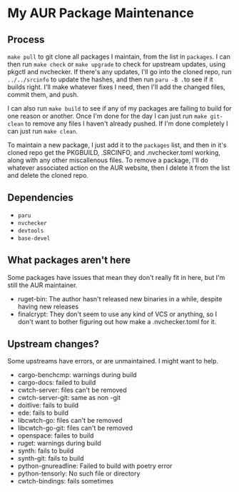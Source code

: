 # My AUR Package Maintenance

## Process
`make pull` to git clone all packages I maintain, from the list in `packages`. I can then run `make check` or `make upgrade` to check for upstream updates, using pkgctl and nvchecker. If there's any updates, I'll go into the cloned repo, run `../../srcinfo` to update the hashes, and then run `paru -B .`to see if it builds right. I'll make whatever fixes I need, then I'll add the changed files, commit them, and push. 

I can also run `make build` to see if any of my packages are failing to build for one reason or another. Once I'm done for the day I can just run `make git-clean` to remove any files I haven't already pushed. If I'm done completely I can just run `make clean`.

To maintain a new package, I just add it to the `packages` list, and then in it's cloned repo get the PKGBUILD, .SRCINFO, and .nvchecker.toml working, along with any other miscallenous files. To remove a package, I'll do whatever associated action on the AUR website, then I delete it from the list and delete the cloned repo.

## Dependencies
- `paru`
- `nvchecker`
- `devtools`
- `base-devel`

## What packages aren't here
Some packages have issues that mean they don't really fit in here, but I'm still the AUR maintainer.

- ruget-bin: The author hasn't released new binaries in a while, despite having new releases
- finalcrypt: They don't seem to use any kind of VCS or anything, so I don't want to bother figuring out how make a .nvchecker.toml for it.

## Upstream changes?
Some upstreams have errors, or are unmaintained. I might want to help.

- cargo-benchcmp: warnings during build
- cargo-docs: failed to build
- cwtch-server: files can't be removed
- cwtch-server-git: same as non -git
- doitlive: fails to build
- ede: fails to build
- libcwtch-go: files can't be removed
- libcwtch-go-git: files can't be removed
- openspace: failes to build
- ruget: warnings during build
- synth: fails to build
- synth-git: fails to build
- python-gnureadline: Failed to build with poetry error
- python-tensorly: No such file or directory
- cwtch-bindings: fails sometimes
